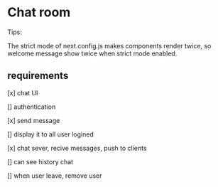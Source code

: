 # Chat room

Tips:

The strict mode of next.config.js makes components render twice, so welcome message show twice when strict mode enabled.

## requirements

[x] chat UI

[] authentication

[x] send message

[] display it to all user logined

[x] chat sever, recive messages, push to clients

[] can see history chat

[] when user leave, remove user